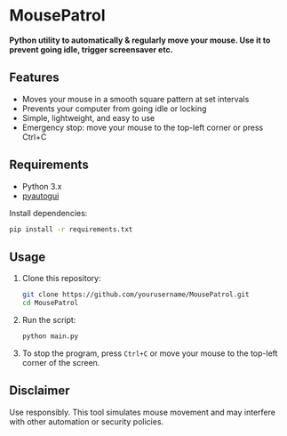 # MousePatrol

**Python utility to automatically & regularly move your mouse. Use it to prevent going idle, trigger screensaver etc.**

## Features

- Moves your mouse in a smooth square pattern at set intervals
- Prevents your computer from going idle or locking
- Simple, lightweight, and easy to use
- Emergency stop: move your mouse to the top-left corner or press Ctrl+C

## Requirements

- Python 3.x
- [pyautogui](https://pypi.org/project/pyautogui/)

Install dependencies:

```sh
pip install -r requirements.txt
```

## Usage

1. Clone this repository:

   ```sh
   git clone https://github.com/yourusername/MousePatrol.git
   cd MousePatrol
   ```

2. Run the script:

   ```sh
   python main.py
   ```

3. To stop the program, press `Ctrl+C` or move your mouse to the top-left corner of the screen.

## Disclaimer

Use responsibly. This tool simulates mouse movement and may interfere with other automation or security policies.
